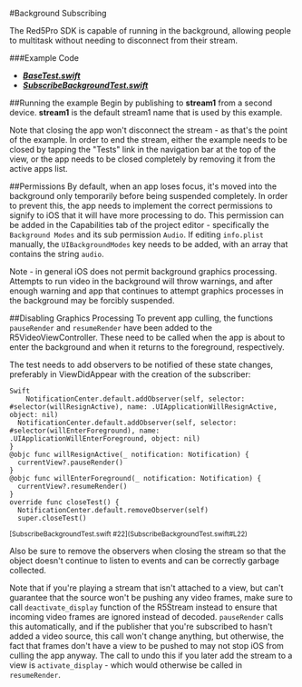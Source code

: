 #Background Subscribing

The Red5Pro SDK is capable of running in the background, allowing people to multitask without needing to disconnect from their stream.

###Example Code
- ***[BaseTest.swift](../BaseTest.swift)***
- ***[SubscribeBackgroundTest.swift](SubscribeBackgroundTest.swift)***

##Running the example
Begin by publishing to **stream1** from a second device.  **stream1** is the default stream1 name that is used by this example.

Note that closing the app won't disconnect the stream - as that's the point of the example. In order to end the stream, either the example needs to be closed by tapping the "Tests" link in the navigation bar at the top of the view, or the app needs to be closed completely by removing it from the active apps list.

##Permissions
By default, when an app loses focus, it's moved into the background only temporarily before being suspended completely. In order to prevent this, the app needs to implement the correct permissions to signify to iOS that it will have more processing to do. This permission can be added in the Capabilities tab of the project editor - specifically the `Background Modes` and its sub permission `Audio`. If editing `info.plist` manually, the `UIBackgroundModes` key needs to be added, with an array that contains the string `audio`.

Note - in general iOS does not permit background graphics processing. Attempts to run video in the background will throw warnings, and after enough warning and app that continues to attempt graphics processes in the background may be forcibly suspended.

##Disabling Graphics Processing
To prevent app culling, the functions `pauseRender` and `resumeRender` have been added to the R5VideoViewController. These need to be called when the app is about to enter the background and when it returns to the foreground, respectively.

The test needs to add observers to be notified of these state changes, preferably in ViewDidAppear with the creation of the subscriber:
```
Swift
	NotificationCenter.default.addObserver(self, selector: #selector(willResignActive), name: .UIApplicationWillResignActive, object: nil)
  NotificationCenter.default.addObserver(self, selector: #selector(willEnterForeground), name: .UIApplicationWillEnterForeground, object: nil)
}
@objc func willResignActive(_ notification: Notification) {
  currentView?.pauseRender()
}
@objc func willEnterForeground(_ notification: Notification) {
  currentView?.resumeRender()
}
override func closeTest() {
  NotificationCenter.default.removeObserver(self)
  super.closeTest()
```
<sub>
[SubscribeBackgroundTest.swift #22](SubscribeBackgroundTest.swift#L22)
</sub>

Also be sure to remove the observers when closing the stream so that the object doesn't continue to listen to events and can be correctly garbage collected.

Note that if you're playing a stream that isn't attached to a view, but can't guarantee that the source won't be pushing any video frames, make sure to call `deactivate_display` function of the R5Stream instead to ensure that incoming video frames are ignored instead of decoded. `pauseRender` calls this automatically, and if the publisher that you're subscribed to hasn't added a video source, this call won't change anything, but otherwise, the fact that frames don't have a view to be pushed to may not stop iOS from culling the app anyway.
The call to undo this if you later add the stream to a view is `activate_display` - which would otherwise be called in `resumeRender`.
